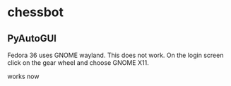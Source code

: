 # chessbot

## PyAutoGUI
Fedora 36 uses GNOME wayland.
This does not work. On the login screen click on the gear wheel and choose GNOME X11.

works now 

